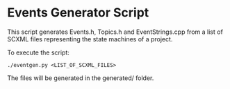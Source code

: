 # Events Generator Script

This script generates Events.h, Topics.h and EventStrings.cpp from a list of
SCXML files representing the state machines of a project.

To execute the script:

`./eventgen.py <LIST_OF_SCXML_FILES>`

The files will be generated in the generated/ folder.